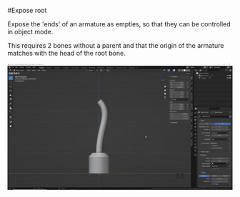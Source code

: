 #Expose root  
  
Expose the 'ends' of an armature as empties, so that they can be controlled in object mode.  

This requires 2 bones without a parent and that the origin of the armature matches with the head of the root bone.  
  
![preferences](../gifs/expose_root.gif)  

